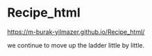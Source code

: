 # Recipe_html

https://m-burak-yilmazer.github.io/Recipe_html/

we continue to move up the ladder little by little.
